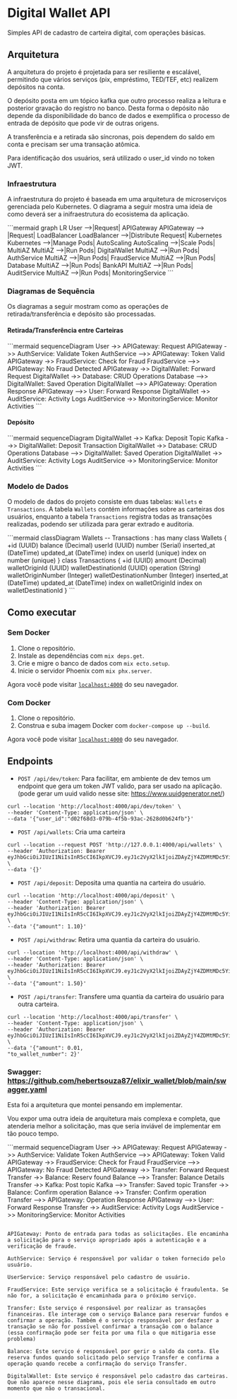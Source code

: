 # Digital Wallet API

Simples API de cadastro de carteira digital, com operações básicas.

## Arquitetura

A arquitetura do projeto é projetada para ser resiliente e escalável, permitindo que vários serviços (pix, empréstimo, TED/TEF, etc) realizem depósitos na conta.

O depósito posta em um tópico kafka que outro processo realiza a leitura e posterior gravação do registro no banco. Desta forma o depósito não depende da disponibilidade do banco de dados e exemplifica o processo de entrada de depósito que pode vir de outras origens.

A transferência e a retirada são síncronas, pois dependem do saldo em conta e precisam ser uma transação atômica.

Para identificação dos usuários, será utilizado o user_id vindo no token JWT.


### Infraestrutura

A infraestrutura do projeto é baseada em uma arquitetura de microserviços gerenciada pelo Kubernetes. O diagrama a seguir mostra uma ideia de como deverá ser a inifraestrutura do ecosistema da aplicação.

\```mermaid
graph LR
  User -->|Request| APIGateway
  APIGateway --> |Request| LoadBalancer
  LoadBalancer -->|Distribute Request| Kubernetes
  Kubernetes -->|Manage Pods| AutoScaling
  AutoScaling -->|Scale Pods| MultiAZ
  MultiAZ -->|Run Pods| DigitalWallet
  MultiAZ -->|Run Pods| AuthService
  MultiAZ -->|Run Pods| FraudService
  MultiAZ -->|Run Pods| Database
  MultiAZ -->|Run Pods| BankAPI
  MultiAZ -->|Run Pods| AuditService
  MultiAZ -->|Run Pods| MonitoringService
\```

### Diagramas de Sequência

Os diagramas a seguir mostram como as operações de retirada/transferência e depósito são processadas.

#### Retirada/Transferência entre Carteiras

\```mermaid
sequenceDiagram
    User ->> APIGateway: Request
    APIGateway ->> AuthService: Validate Token
    AuthService -->> APIGateway: Token Valid
    APIGateway ->> FraudService: Check for Fraud
    FraudService -->> APIGateway: No Fraud Detected
    APIGateway ->> DigitalWallet: Forward Request
    DigitalWallet ->> Database: CRUD Operations
    Database -->> DigitalWallet: Saved Operation
    DigitalWallet -->> APIGateway: Operation Response
    APIGateway -->> User: Forward Response
    DigitalWallet ->> AuditService: Activity Logs
    AuditService ->> MonitoringService: Monitor Activities
\```

#### Depósito

\```mermaid
sequenceDiagram
    DigitalWallet ->> Kafka: Deposit Topic
    Kafka -->> DigitalWallet: Deposit Transaction
    DigitalWallet ->> Database: CRUD Operations
    Database -->> DigitalWallet: Saved Operation
    DigitalWallet ->> AuditService: Activity Logs
    AuditService ->> MonitoringService: Monitor Activities
\```

### Modelo de Dados

O modelo de dados do projeto consiste em duas tabelas: `Wallets` e `Transactions`. A tabela `Wallets` contém informações sobre as carteiras dos usuários, enquanto a tabela `Transactions` registra todas as transações realizadas, podendo ser utilizada para gerar extrado e auditoria.

\```mermaid
classDiagram
    Wallets -- Transactions : has many
    class Wallets {
        +id (UUID)
        balance (Decimal)
        userId (UUID)
        number (Serial)
        inserted_at (DateTime)
        updated_at (DateTime)
        index on userId (unique)
        index on number (unique)
    }
    class Transactions {
        +id (UUID)
        amount (Decimal)
        walletOriginId (UUID)
        walletDestinationId (UUID)
        operation (String)
        walletOriginNumber (Integer)
        walletDestinationNumber (Integer)
        inserted_at (DateTime)
        updated_at (DateTime)
        index on walletOriginId
        index on walletDestinationId
    }
\```
## Como executar

### Sem Docker

1. Clone o repositório.
2. Instale as dependências com `mix deps.get`.
3. Crie e migre o banco de dados com `mix ecto.setup`.
4. Inicie o servidor Phoenix com `mix phx.server`.

Agora você pode visitar [`localhost:4000`](http://localhost:4000) do seu navegador.

### Com Docker

1. Clone o repositório.
2. Construa e suba imagem Docker com `docker-compose up --build`.

Agora você pode visitar [`localhost:4000`](http://localhost:4000) do seu navegador.


## Endpoints

- `POST /api/dev/token`: 
Para facilitar, em ambiente de dev temos um endpoint que gera um token JWT valido, para ser usado na aplicação. (pode gerar um uuid valido nesse site: https://www.uuidgenerator.net/)

```
curl --location 'http://localhost:4000/api/dev/token' \
--header 'Content-Type: application/json' \
--data '{"user_id":"d02f68d3-079b-4f5b-93ac-2628d0b624fb"}'
```
- `POST /api/wallets`: Cria uma carteira
```
curl --location --request POST 'http://127.0.0.1:4000/api/wallets' \
--header 'Authorization: Bearer eyJhbGciOiJIUzI1NiIsInR5cCI6IkpXVCJ9.eyJ1c2VyX2lkIjoiZDAyZjY4ZDMtMDc5Yi00ZjViLTkzYWMtMjYyOGQwYjYyNGZiIn0.21XAlWktFy93r2VrOdBlslnKpc78D6mJgF0mgUzBbPg' \
--data '{}'
```
- `POST /api/deposit`: Deposita uma quantia na carteira do usuário.
```
curl --location 'http://localhost:4000/api/deposit' \
--header 'Content-Type: application/json' \
--header 'Authorization: Bearer eyJhbGciOiJIUzI1NiIsInR5cCI6IkpXVCJ9.eyJ1c2VyX2lkIjoiZDAyZjY4ZDMtMDc5Yi00ZjViLTkzYWMtMjYyOGQwYjYyNGZiIn0.21XAlWktFy93r2VrOdBlslnKpc78D6mJgF0mgUzBbPg' \
--data '{"amount": 1.10}'
```

- `POST /api/withdraw`: Retira uma quantia da carteira do usuário.
```
curl --location 'http://localhost:4000/api/withdraw' \
--header 'Content-Type: application/json' \
--header 'Authorization: Bearer eyJhbGciOiJIUzI1NiIsInR5cCI6IkpXVCJ9.eyJ1c2VyX2lkIjoiZDAyZjY4ZDMtMDc5Yi00ZjViLTkzYWMtMjYyOGQwYjYyNGZiIn0.21XAlWktFy93r2VrOdBlslnKpc78D6mJgF0mgUzBbPg' \
--data '{"amount": 1.50}'
```
- `POST /api/transfer`: Transfere uma quantia da carteira do usuário para outra carteira.
```
curl --location 'http://localhost:4000/api/transfer' \
--header 'Content-Type: application/json' \
--header 'Authorization: Bearer eyJhbGciOiJIUzI1NiIsInR5cCI6IkpXVCJ9.eyJ1c2VyX2lkIjoiZDAyZjY4ZDMtMDc5Yi00ZjViLTkzYWMtMjYyOGQwYjYyNGZiIn0.21XAlWktFy93r2VrOdBlslnKpc78D6mJgF0mgUzBbPg' \
--data '{"amount": 0.01,
"to_wallet_number": 2}'
```

### Swagger: https://github.com/hebertsouza87/elixir_wallet/blob/main/swagger.yaml



Esta foi a arquitetura que montei pensando em implementar.

Vou expor uma outra ideia de arquitetura mais complexa e completa, que atenderia melhor a solicitação, mas que seria inviável de implementar em tão pouco tempo.

\```mermaid
sequenceDiagram
    User ->> APIGateway: Request
    APIGateway ->> AuthService: Validate Token
    AuthService -->> APIGateway: Token Valid
    APIGateway ->> FraudService: Check for Fraud
    FraudService -->> APIGateway: No Fraud Detected
    APIGateway ->> Transfer: Forward Request
    Transfer ->> Balance: Reserv found
    Balance -->> Transfer: Balance Details
    Transfer ->> Kafka: Post topic
    Kafka -->> Transfer: Saved topic
    Transfer ->> Balance: Confirm operation
    Balance ->> Transfer: Confirm operation
    Transfer -->> APIGateway: Operation Response
    APIGateway -->> User: Forward Response
    Transfer ->> AuditService: Activity Logs
    AuditService ->> MonitoringService: Monitor Activities
```

APIGateway: Ponto de entrada para todas as solicitações. Ele encaminha a solicitação para o serviço apropriado após a autenticação e a verificação de fraude.

AuthService: Serviço é responsável por validar o token fornecido pelo usuário.

UserService: Serviço responsável pelo cadastro de usuário.

FraudService: Este serviço verifica se a solicitação é fraudulenta. Se não for, a solicitação é encaminhada para o próximo serviço.

Transfer: Este serviço é responsável por realizar as transações financeiras. Ele interage com o serviço Balance para reservar fundos e confirmar a operação. Também é o serviço responsável por desfazer a transação se não for possível confirmar a transação com o balance (essa confirmação pode ser feita por uma fila o que mitigaria esse problema)

Balance: Este serviço é responsável por gerir o saldo da conta. Ele reserva fundos quando solicitado pelo serviço Transfer e confirma a operação quando recebe a confirmação do serviço Transfer.

DigitalWallet: Este serviço é responsável pelo cadastro das carteiras. Que não aparece nesse diagrama, pois ele seria consultado em outro momento que não o transacional.